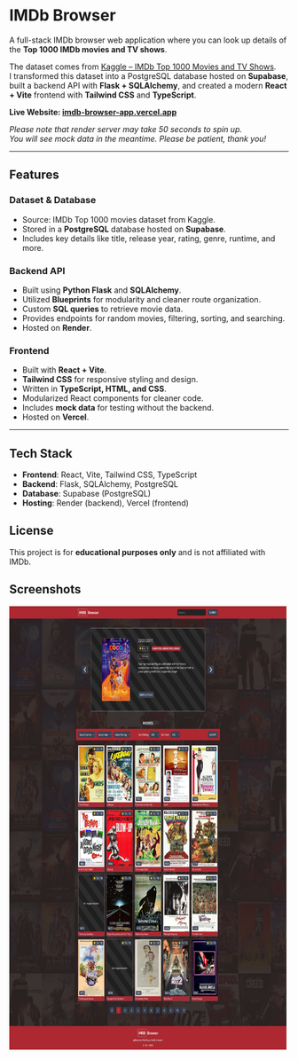 # IMDb Browser

A full-stack IMDb browser web application where you can look up details of the **Top 1000 IMDb movies and TV shows**.  

The dataset comes from [Kaggle – IMDb Top 1000 Movies and TV Shows](https://www.kaggle.com/datasets/harshitshankhdhar/imdb-dataset-of-top-1000-movies-and-tv-shows).  
I transformed this dataset into a PostgreSQL database hosted on **Supabase**, built a backend API with **Flask + SQLAlchemy**, and created a modern **React + Vite** frontend with **Tailwind CSS** and **TypeScript**.

**Live Website: [imdb-browser-app.vercel.app](https://imdb-browser-app.vercel.app)**

*Please note that render server may take 50 seconds to spin up.  
You will see mock data in the meantime. Please be patient, thank you!*

---

## Features

### Dataset & Database
- Source: IMDb Top 1000 movies dataset from Kaggle.
- Stored in a **PostgreSQL** database hosted on **Supabase**.
- Includes key details like title, release year, rating, genre, runtime, and more.

### Backend API
- Built using **Python Flask** and **SQLAlchemy**.
- Utilized **Blueprints** for modularity and cleaner route organization.
- Custom **SQL queries** to retrieve movie data.
- Provides endpoints for random movies, filtering, sorting, and searching.
- Hosted on **Render**.

### Frontend
- Built with **React + Vite**.
- **Tailwind CSS** for responsive styling and design.
- Written in **TypeScript, HTML, and CSS**.
- Modularized React components for cleaner code.
- Includes **mock data** for testing without the backend.
- Hosted on **Vercel**.

---

## Tech Stack
- **Frontend**: React, Vite, Tailwind CSS, TypeScript  
- **Backend**: Flask, SQLAlchemy, PostgreSQL  
- **Database**: Supabase (PostgreSQL)  
- **Hosting**: Render (backend), Vercel (frontend)  

## License
This project is for **educational purposes only** and is not affiliated with IMDb.

## Screenshots
<p float="left">
  <img src="cover.jpg" width="500" height="800" />
</p>
